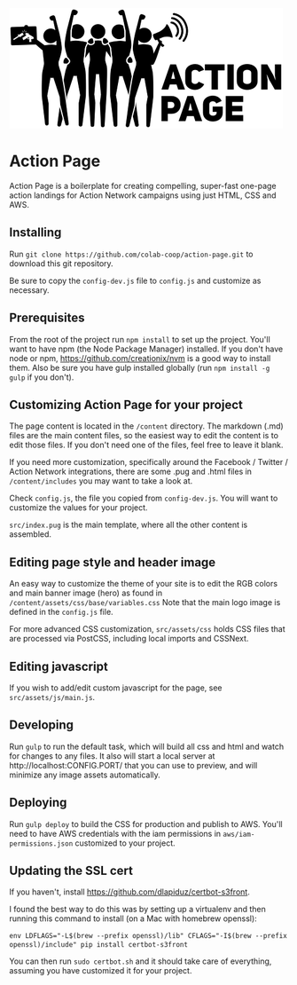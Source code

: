 ![Action-Page Logo](content/assets/img/logo.png)

# Action Page

Action Page is a boilerplate for creating compelling, super-fast one-page action
landings for Action Network campaigns using just HTML, CSS and AWS.

## Installing

Run `git clone https://github.com/colab-coop/action-page.git` to download this
git repository.

Be sure to copy the `config-dev.js` file to `config.js` and customize as necessary.

## Prerequisites

From the root of the project run `npm install` to set up the project. You'll
want to have npm (the Node Package Manager) installed. If you don't have node
or npm, https://github.com/creationix/nvm is a good way to install them. Also be
sure you have gulp installed globally (run `npm install -g gulp` if you don't).

## Customizing Action Page for your project

The page content is located in the `/content` directory. The markdown (.md) files
are the main content files, so the easiest way to edit the content is to edit
those files. If you don't need one of the files, feel free to leave it blank.

If you need more customization, specifically around the Facebook / Twitter /
Action Network integrations, there are some .pug and .html files in
`/content/includes` you may want to take a look at.

Check `config.js`, the file you copied from `config-dev.js`. You will want to
customize the values for your project.

`src/index.pug` is the main template, where all the other content is assembled.

## Editing page style and header image

An easy way to customize the theme of your site is to edit the RGB colors and
main banner image (hero) as found in `/content/assets/css/base/variables.css`
Note that the main logo image is defined in the `config.js` file.

For more advanced CSS customization, `src/assets/css` holds CSS files that are
processed via PostCSS, including local imports and CSSNext.

## Editing javascript

If you wish to add/edit custom javascript for the page, see `src/assets/js/main.js`.

## Developing

Run `gulp` to run the default task, which will build all css and html and watch
for changes to any files. It also will start a local server at
http://localhost:CONFIG.PORT/ that you can use to preview, and will minimize any image
assets automatically.

## Deploying

Run `gulp deploy` to build the CSS for production and publish to AWS. You'll need
to have AWS credentials with the iam permissions in `aws/iam-permissions.json`
customized to your project.

## Updating the SSL cert

If you haven't, install https://github.com/dlapiduz/certbot-s3front.

I found the best way to do this was by setting up a virtualenv and then
running this command to install (on a Mac with homebrew openssl):

```
env LDFLAGS="-L$(brew --prefix openssl)/lib" CFLAGS="-I$(brew --prefix openssl)/include" pip install certbot-s3front
```

You can then run `sudo certbot.sh` and it should take care of everything,
assuming you have customized it for your project.

